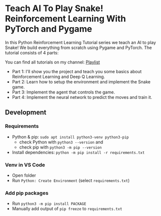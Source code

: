 # Teach AI To Play Snake! Reinforcement Learning With PyTorch and Pygame

In this Python Reinforcement Learning Tutorial series we teach an AI to play Snake! We build everything from scratch using Pygame and PyTorch. The tutorial consists of 4 parts:

You can find all tutorials on my channel: [Playlist](https://www.youtube.com/playlist?list=PLqnslRFeH2UrDh7vUmJ60YrmWd64mTTKV)

- Part 1: I'll show you the project and teach you some basics about Reinforcement Learning and Deep Q Learning.
- Part 2: Learn how to setup the environment and implement the Snake game.
- Part 3: Implement the agent that controls the game.
- Part 4: Implement the neural network to predict the moves and train it.

## Development

### Requirements

- Python & pip: `sudo apt install python3-venv python3-pip`
  - check Python with `python3 --version` and
  - check pip with `python3 -m pip --version`
- Install dependencies: `python -m pip install -r requirements.txt`

### Venv in VS Code

- Open folder
- Run `Python: Create Environment` (select `requirements.txt`)

### Add pip packages

- Run `python3 -m pip install PACKAGE`
- Manually add output of `pip freeze` to `requirements.txt`
